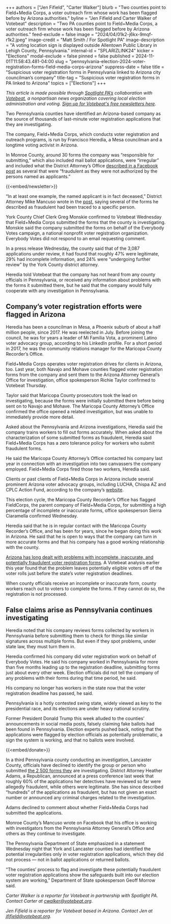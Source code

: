 +++
authors = ["Jen Fifield", "Carter Walker"]
blurb = "Two counties point to Field+Media Corps, a voter outreach firm whose work has been flagged before by Arizona authorities."
byline = "Jen Fifield and Carter Walker of Votebeat"
description = "Two PA counties point to Field+Media Corps, a voter outreach firm whose work has been flagged before by Arizona authorities."
feed-exclude = false
image = "2024/04/01k2-j6kx-9mqf-r1k2.jpeg"
image-credit = "Matt Smith / For Spotlight PA"
image-description = "A voting location sign is displayed outside Allentown Public Library in Lehigh County, Pennsylvania."
internal-id = "SPLARIZLINK24"
kicker = "Elections"
modal-exclude = false
pinned = false
published = 2024-11-01T11:58:43.481-04:00
slug = "pennsylvania-election-2024-voter-registration-forms-field-media-corps-arizona"
suppress-date = false
title = "Suspicious voter registration forms in Pennsylvania linked to Arizona city councilman’s company"
title-tag = "Suspicious voter registration forms in PA linked to Arizona"
topics = ["Elections"]
+++

<em>This article is made possible through </em><a href="https://www.spotlightpa.org/"><em>Spotlight PA’s</em></a><em> collaboration with </em><a href="https://www.votebeat.org/"><em>Votebeat</em></a><em>, a nonpartisan news organization covering local election administration and voting. </em><a href="https://www.votebeat.org/newsletters/"><em>Sign up for Votebeat&#39;s free newsletters here</em></a><em>.</em>

Two Pennsylvania counties have identified an Arizona-based company as the source of thousands of last-minute voter registration applications that they are investigating.

The company, Field\+Media Corps, which conducts voter registration and outreach programs, is run by Francisco Heredia, a Mesa councilman and a longtime voting activist in Arizona.

In Monroe County, around 30 forms the company was “responsible for submitting,” which also included mail ballot applications, were “irregular” and included what the District Attorney’s Office <a href="https://www.facebook.com/MonroeCountyDistrictAttorney/posts/pfbid02gJEEbhyRAcLPqyC5mEonuZDVNZEvQ2idw6y7sJ6d3GMs9NgL95ghgM4mtrbYDc2dl?rdid=8ZwYdE">described in a Facebook post</a> as several that were “fraudulent as they were not authorized by the persons named as applicants.”

{{<embed/newsletter>}}

“In at least one example, the named applicant is in fact deceased,” District Attorney Mike Mancuso wrote in the <a href="https://www.facebook.com/MonroeCountyDistrictAttorney/posts/pfbid02gJEEbhyRAcLPqyC5mEonuZDVNZEvQ2idw6y7sJ6d3GMs9NgL95ghgM4mtrbYDc2dl?rdid=8ZwYdE">post</a>, saying several of the forms he described as fraudulent had been traced to a specific person.

York County Chief Clerk Greg Monskie confirmed to Votebeat Wednesday that Field\+Media Corps submitted the forms that the county is investigating. Monskie said the company submitted the forms on behalf of the Everybody Votes campaign, a national nonprofit voter registration organization. Everybody Votes did not respond to an email requesting comment.

In a press release Wednesday, the county said that of the 3,087 applications under review, it had found that roughly 47% were legitimate, 29% had incomplete information, and 24% were “undergoing further review” by the York County district attorney.

Heredia told Votebeat that the company has not heard from any county officials in Pennsylvania, or received any information about problems with the forms it submitted there, but he said that the company would fully cooperate with any investigation in Pennsylvania.

## Company’s voter registration efforts were flagged in Arizona

Heredia has been a councilman in Mesa, a Phoenix suburb of about a half million people, since 2017. He was reelected in July. Before joining the council, he was for years a leader of Mi Familia Vota, a prominent Latino voter advocacy group, according to his LinkedIn profile. For a short period in 2017, he was the community relations manager for the Maricopa County Recorder’s Office.

Field\+Media Corps operates voter registration drives for clients in Arizona, too. Last year, both Navajo and Mohave counties flagged voter registration forms from the company and sent them to the Arizona Attorney General’s Office for investigation, office spokesperson Richie Taylor confirmed to Votebeat Thursday.

Taylor said that Maricopa County prosecutors took the lead on investigating, because the forms were initially submitted there before being sent on to Navajo and Mohave. The Maricopa County Attorney’s Office confirmed the office opened a related investigation, but was unable to immediately provide more detail.

Asked about the Pennsylvania and Arizona investigations, Heredia said the company trains workers to fill out forms accurately. When asked about the characterization of some submitted forms as fraudulent, Heredia said Field\+Media Corps has a zero tolerance policy for workers who submit fraudulent forms.

He said the Maricopa County Attorney’s Office contacted his company last year in connection with an investigation into two canvassers the company employed. Field\+Media Corps fired those two workers, Heredia said.

Clients or past clients of Field\+Media Corps in Arizona include several prominent Arizona voter advocacy groups, including LUCHA, Chispa AZ and CPLC Action Fund, according to the company’s <a href="https://www.fieldandmedia.com/our-services">website</a>.

This election cycle, the Maricopa County Recorder’s Office has flagged FieldCorps, the parent company of Field\+Media Corps, for submitting a high percentage of incomplete or inaccurate forms, office spokesperson Sierra Ciaramella confirmed Wednesday.

Heredia said that he is in regular contact with the Maricopa County Recorder’s Office, and has been for years, since he began doing this work in Arizona. He said that he is open to ways that the company can turn in more accurate forms and that his company has a good working relationship with the county. <strong></strong>

<a href="https://www.votebeat.org/arizona/2024/07/29/voter-registration-form-errors-maricopa-apache/">Arizona has long dealt with problems with incomplete, inaccurate, and potentially fraudulent voter registration forms</a>. A Votebeat analysis earlier this year found that the problem leaves potentially eligible voters off of the voter rolls just before the state’s voter registration deadlines.

When county officials receive an incomplete or inaccurate form, county workers reach out to voters to complete the forms. If they cannot do so, the registration is not processed.

## False claims arise as Pennsylvania continues investigating

Heredia noted that his company reviews forms collected by workers in Pennsylvania before submitting them to check for things like similar signatures across multiple forms. But even if they spot problems, under state law, they must turn them in.

Heredia confirmed his company did voter registration work on behalf of Everybody Votes. He said his company worked in Pennsylvania for more than five months leading up to the registration deadline, submitting forms just about every other week. Election officials did not tell the company of any problems with their forms during that time period, he said.

His company no longer has workers in the state now that the voter registration deadline has passed, he said.

Pennsylvania is a hotly contested swing state, widely viewed as key to the presidential race, and its elections are under heavy national scrutiny.

Former President Donald Trump this week alluded to the counties’ announcements in social media posts, falsely claiming fake ballots had been found in Pennsylvania. Election experts pushed back, noting that the applications were flagged by election officials as potentially problematic, a sign the system is working, and that no ballots were involved.

{{<embed/donate>}}

In a third Pennsylvania county conducting an investigation, Lancaster County, officials have declined to identify the group or person who submitted <a href="https://www.votebeat.org/pennsylvania/2024/10/25/pennsylvanias-lancaster-county-detects-signs-of-fraud-in-late-arriving-voter-registrations/">the 2,500 forms they</a> are investigating. District Attorney Heather Adams, a Republican, announced at a press conference last week that roughly 60% of the applications her detectives have reviewed so far were allegedly fraudulent, while others were legitimate. She has since described “hundreds” of the applications as fraudulent, but has not given an exact number or announced any criminal charges related to the investigation.

Adams declined to comment about whether Field\+Media Corps had submitted the applications.

Monroe County’s Mancuso wrote on Facebook that his office is working with investigators from the Pennsylvania Attorney General’s Office and others as they continue to investigate.

The Pennsylvania Department of State emphasized in a statement Wednesday night that York and Lancaster counties had identified the potential irregularities only in voter registration applications, which they did not process — not in ballot applications or returned ballots.

“The counties’ process to flag and investigate these potentially fraudulent voter registration applications show the safeguards built into our election system are working,” Department of State spokesperson Geoff Morrow said.

<em>Carter Walker is a reporter for Votebeat in partnership with Spotlight PA. Contact Carter at </em><a href="mailto:cwalker@votebeat.org"><em>cwalker@votebeat.org</em></a><em>.</em>

<em>Jen Fifield is a reporter for Votebeat based in Arizona. Contact Jen at </em><a href="mailto:jfifield@votebeat.org"><em>jfifield@votebeat.org</em></a><em>.</em><strong></strong>

